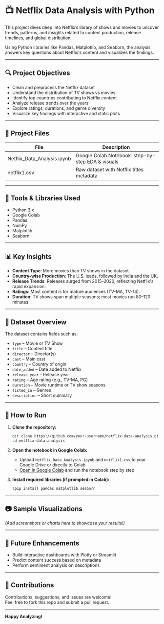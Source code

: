 # 📺 Netflix Data Analysis with Python

This project dives deep into Netflix’s library of shows and movies to uncover trends, patterns, and insights related to content production, release timelines, and global distribution.

Using Python libraries like Pandas, Matplotlib, and Seaborn, the analysis answers key questions about Netflix's content and visualizes the findings.

---

## 🔍 Project Objectives

- Clean and preprocess the Netflix dataset
- Understand the distribution of TV shows vs movies
- Identify top countries contributing to Netflix content
- Analyze release trends over the years
- Explore ratings, durations, and genre diversity
- Visualize key findings with interactive and static plots

---

## 📁 Project Files

| File                        | Description                                         |
|-----------------------------|-----------------------------------------------------|
| Netflix_Data_Analysis.ipynb | Google Colab Notebook: step-by-step EDA & visuals   |
| netflix1.csv                | Raw dataset with Netflix titles metadata            |

---

## 🧰 Tools & Libraries Used

- Python 3.x
- Google Colab
- Pandas
- NumPy
- Matplotlib
- Seaborn

---

## 📊 Key Insights

- **Content Type**: More movies than TV shows in the dataset.
- **Country-wise Production**: The U.S. leads, followed by India and the UK.
- **Release Trends**: Releases surged from 2015–2020, reflecting Netflix's rapid expansion.
- **Ratings**: Most content is for mature audiences (TV-MA, TV-14).
- **Duration**: TV shows span multiple seasons; most movies run 80–120 minutes.

---

## 📂 Dataset Overview

The dataset contains fields such as:
- `type` – Movie or TV Show
- `title` – Content title
- `director` – Director(s)
- `cast` – Main cast
- `country` – Country of origin
- `date_added` – Date added to Netflix
- `release_year` – Release year
- `rating` – Age rating (e.g., TV-MA, PG)
- `duration` – Movie runtime or TV show seasons
- `listed_in` – Genres
- `description` – Short summary

---

## 🧪 How to Run

1. **Clone the repository:**
   ```bash
   git clone https://github.com/your-username/netflix-data-analysis.git
   cd netflix-data-analysis
   ```

2. **Open the notebook in Google Colab:**
   - Upload `Netflix_Data_Analysis.ipynb` and `netflix1.csv` to your Google Drive or directly to Colab
   - [Open in Google Colab](https://colab.research.google.com/) and run the notebook step by step

3. **Install required libraries (if prompted in Colab):**
   ```python
   !pip install pandas matplotlib seaborn
   ```

---

## 📷 Sample Visualizations

*(Add screenshots or charts here to showcase your results!)*

---

## 📌 Future Enhancements

- Build interactive dashboards with Plotly or Streamlit
- Predict content success based on metadata
- Perform sentiment analysis on descriptions

---

## 🤝 Contributions

Contributions, suggestions, and issues are welcome!  
Feel free to fork this repo and submit a pull request.

---

**Happy Analyzing!**

